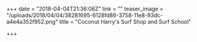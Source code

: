 +++
date = "2018-04-04T21:36:06Z"
link = ""
teaser_image = "/uploads/2018/04/04/38281695-6128fd86-3758-11e8-93dc-a4e4a352f952.png"
title = "Coconut Harry's Surf Shop and Surf School"

+++
